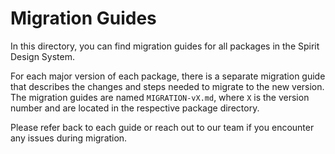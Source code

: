 # Migration Guides

In this directory, you can find migration guides for all packages in the Spirit Design System.

For each major version of each package, there is a separate migration guide that describes the changes
and steps needed to migrate to the new version. The migration guides are named `MIGRATION-vX.md`,
where `X` is the version number and are located in the respective package directory.

Please refer back to each guide or reach out to our team if you encounter any issues during migration.
